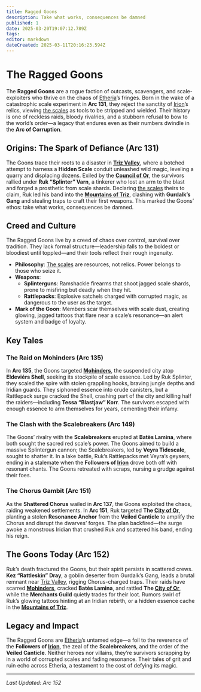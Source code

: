 ```yaml
---
title: Ragged Goons
description: Take what works, consequences be damned
published: 1
date: 2025-03-20T19:07:12.789Z
tags: 
editor: markdown
dateCreated: 2025-03-11T20:16:23.594Z
---
```


# The Ragged Goons

The **Ragged Goons** are a rogue faction of outcasts, scavengers, and scale-exploiters who thrive on the chaos of [Etheria](/etheria)’s fringes. Born in the wake of a catastrophic scale experiment in **Arc 131**, they reject the sanctity of [Irion](/being/deity/irion)’s relics, viewing [the scales](/location/landmark/scale/the-scales) as tools to be stripped and wielded. Their history is one of reckless raids, bloody rivalries, and a stubborn refusal to bow to the world’s order—a legacy that endures even as their numbers dwindle in the **Arc of Corruption**.

## Origins: The Spark of Defiance (Arc 131)

The Goons trace their roots to a disaster in **[Triz Valley](/location/settlement/city/triz-valley)**, where a botched attempt to harness a **Hidden Scale** conduit unleashed wild magic, leveling a quarry and displacing dozens. Exiled by the **[Council of Or](/location/settlement/city/or/council-of-or)**, the survivors rallied under **Ruk “Splinter” Varn**, a tinkerer who lost an arm to the blast and forged a prosthetic from scale shards. Declaring [the scales](/location/landmark/scale/the-scales) theirs to claim, Ruk led his band into the **[Mountains of Triz](/location/landmark/mountains-of-triz)**, clashing with **Gurdalk’s Gang** and stealing traps to craft their first weapons. This marked the Goons’ ethos: take what works, consequences be damned.

## Creed and Culture

The Ragged Goons live by a creed of chaos over control, survival over tradition. They lack formal structure—leadership falls to the boldest or bloodiest until toppled—and their tools reflect their rough ingenuity.

- **Philosophy**: [The scales](/location/landmark/scale/the-scales) are resources, not relics. Power belongs to those who seize it.
- **Weapons**: 
  - **Splinterguns**: Ramshackle firearms that shoot jagged scale shards, prone to misfiring but deadly when they hit.
  - **Rattlepacks**: Explosive satchels charged with corrupted magic, as dangerous to the user as the target.
- **Mark of the Goon**: Members scar themselves with scale dust, creating glowing, jagged tattoos that flare near a scale’s resonance—an alert system and badge of loyalty.

## Key Tales

### The Raid on Mohinders (Arc 135)

In **Arc 135**, the Goons targeted **[Mohinders](/location/settlement/city/mohinders)**, the suspended city atop **Eldeviérs Shell**, seeking its stockpile of scale essence. Led by Ruk Splinter, they scaled the spire with stolen grappling hooks, braving jungle depths and Iridian guards. They siphoned essence into crude canisters, but a Rattlepack surge cracked the Shell, crashing part of the city and killing half the raiders—including **Tessa “Blastjaw” Korr**. The survivors escaped with enough essence to arm themselves for years, cementing their infamy.

### The Clash with the Scalebreakers (Arc 149)

The Goons’ rivalry with the **Scalebreakers** erupted at **Batès Lamina**, where both sought the sacred red scale’s power. The Goons aimed to build a massive Splintergun cannon; the Scalebreakers, led by **Veyra Tidescale**, sought to shatter it. In a lake battle, Ruk’s Rattlepacks met Veyra’s geysers, ending in a stalemate when the **Followers of [Irion](/being/deity/irion)** drove both off with resonant chants. The Goons retreated with scraps, nursing a grudge against their foes.

### The Chorus Gambit (Arc 151)

As the **Shattered Chorus** wailed in **Arc 137**, the Goons exploited the chaos, raiding weakened settlements. In **Arc 151**, Ruk targeted **The [City of Or](/location/settlement/city/city-of-or)**, planting a stolen **Resonance Anchor** from the **Veiled Canticle** to amplify the Chorus and disrupt the dwarves’ forges. The plan backfired—the surge awoke a monstrous Iridian that crushed Ruk and scattered his band, ending his reign.

## The Goons Today (Arc 152)

Ruk’s death fractured the Goons, but their spirit persists in scattered crews. **Kez “Rattleskin” Dray**, a goblin deserter from Gurdalk’s Gang, leads a brutal remnant near [Triz Valley](/location/settlement/city/triz-valley), rigging Chorus-charged traps. Their raids have scarred **[Mohinders](/location/settlement/city/mohinders)**, cracked **Batès Lamina**, and rattled **The [City of Or](/location/settlement/city/city-of-or)**, while the **Merchants Guild** quietly trades for their loot. Rumors swirl of Ruk’s glowing tattoos hinting at an Iridian rebirth, or a hidden essence cache in the **[Mountains of Triz](/location/landmark/mountains-of-triz)**.

## Legacy and Impact

The Ragged Goons are [Etheria](/etheria)’s untamed edge—a foil to the reverence of the **Followers of [Irion](/being/deity/irion)**, the zeal of the **Scalebreakers**, and the order of the **Veiled Canticle**. Neither heroes nor villains, they’re survivors scrapping by in a world of corrupted scales and fading resonance. Their tales of grit and ruin echo across Etheria, a testament to the cost of defying its magic.

---

*Last Updated: Arc 152*
